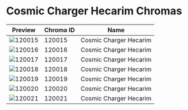 # Cosmic Charger Hecarim Chromas



| Preview | Chroma ID | Name |
|---------|-----------|------|
| ![120015](https://raw.communitydragon.org/latest/plugins/rcp-be-lol-game-data/global/default/v1/champion-chroma-images/120/120015.png) | 120015 | Cosmic Charger Hecarim |
| ![120016](https://raw.communitydragon.org/latest/plugins/rcp-be-lol-game-data/global/default/v1/champion-chroma-images/120/120016.png) | 120016 | Cosmic Charger Hecarim |
| ![120017](https://raw.communitydragon.org/latest/plugins/rcp-be-lol-game-data/global/default/v1/champion-chroma-images/120/120017.png) | 120017 | Cosmic Charger Hecarim |
| ![120018](https://raw.communitydragon.org/latest/plugins/rcp-be-lol-game-data/global/default/v1/champion-chroma-images/120/120018.png) | 120018 | Cosmic Charger Hecarim |
| ![120019](https://raw.communitydragon.org/latest/plugins/rcp-be-lol-game-data/global/default/v1/champion-chroma-images/120/120019.png) | 120019 | Cosmic Charger Hecarim |
| ![120020](https://raw.communitydragon.org/latest/plugins/rcp-be-lol-game-data/global/default/v1/champion-chroma-images/120/120020.png) | 120020 | Cosmic Charger Hecarim |
| ![120021](https://raw.communitydragon.org/latest/plugins/rcp-be-lol-game-data/global/default/v1/champion-chroma-images/120/120021.png) | 120021 | Cosmic Charger Hecarim |